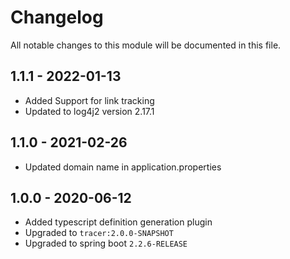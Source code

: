 

# Changelog
All notable changes to this module will be documented in this file.
## 1.1.1 - 2022-01-13
- Added Support for link tracking
- Updated to log4j2 version 2.17.1

## 1.1.0 - 2021-02-26
- Updated domain name in application.properties

## 1.0.0 - 2020-06-12
- Added typescript definition generation plugin
- Upgraded to `tracer:2.0.0-SNAPSHOT`
- Upgraded to spring boot `2.2.6-RELEASE`